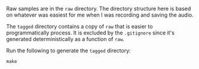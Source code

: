 Raw samples are in the `raw` directory. The directory structure here is based on whatever was easiest for me when I was recording and saving the audio.

The `tagged` directory contains a copy of `raw` that is easier to programmatically process. It is excluded by the `.gitignore` since it's generated deterministically as a function of `raw`.

Run the following to generate the `tagged` directory:

```
make
```
